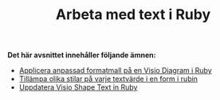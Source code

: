 ﻿---
title: Arbeta med text i Ruby
type: docs
weight: 60
url: /sv/java/working-with-text-in-ruby/
---
**Det här avsnittet innehåller följande ämnen:**

- [Applicera anpassad formatmall på en Visio Diagram i Ruby](/diagram/sv/java/apply-custom-style-sheet-to-a-visio-diagram-in-ruby/)
- [Tillämpa olika stilar på varje textvärde i en form i rubin](/diagram/sv/java/apply-different-style-on-the-each-text-value-of-a-shape-in-ruby/)
- [Uppdatera Visio Shape Text in Ruby](/diagram/sv/java/update-visio-shape-text-in-ruby/)
